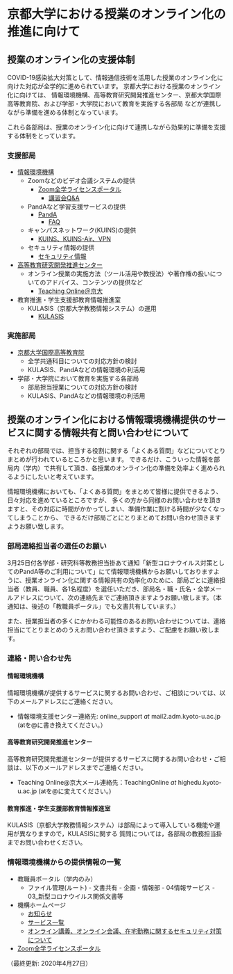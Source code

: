 # 京都大学における授業のオンライン化の推進に向けて

## 授業のオンライン化の支援体制

COVID-19感染拡大対策として、情報通信技術を活用した授業のオンライン化に向けた対応が全学的に進められています。
京都大学における授業のオンライン化に向けては、
情報環境機構、高等教育研究開発推進センター、京都大学国際高等教育院、および学部・大学院において教育を実施する各部局
などが連携しながら準備を進める体制となっています。

これら各部局は、授業のオンライン化に向けて連携しながら効果的に準備を支援する体制をとっています。

### 支援部局

- [情報環境機構](http://www.iimc.kyoto-u.ac.jp/)
  - Zoomなどのビデオ会議システムの提供
    - [Zoom全学ライセンスポータル](https://kyoto-u.github.io/online-edu/zoom)
      - [講習会Q&A](https://kubar.rd.iimc.kyoto-u.ac.jp/zoom/qa.html)
  - PandAなど学習支援サービスの提供
    - [PandA](http://www.iimc.kyoto-u.ac.jp/ja/services/lms/)
      - [FAQ](http://www.iimc.kyoto-u.ac.jp/ja/faq/lms/panda/)
  - キャンパスネットワーク(KUINS)の提供
    - [KUINS、KUINS-Air、VPN](https://www.iimc.kyoto-u.ac.jp/ja/services/kuins/)
  - セキュリティ情報の提供
    - [セキュリティ情報](http://www.iimc.kyoto-u.ac.jp/ja/whatsnew/security/index.html)
- [高等教育研究開発推進センター](https://www.highedu.kyoto-u.ac.jp/)
  - オンライン授業の実施方法（ツール活用や教授法）や著作権の扱いについてのアドバイス、コンテンツの提供など
    - [Teaching Online＠京大](https://www.highedu.kyoto-u.ac.jp/connect/teachingonline/)
- 教育推進・学生支援部教育情報推進室
  - KULASIS（京都大学教務情報システム）の運用
    - [KULASIS](https://www.z.k.kyoto-u.ac.jp/freshman-guide/kulasis)

### 実施部局

- [京都大学国際高等教育院](https://www.z.k.kyoto-u.ac.jp/)
  - 全学共通科目についての対応方針の検討
  - KULASIS、PandAなどの情報環境の利活用
- 学部・大学院において教育を実施する各部局
  - 部局担当授業についての対応方針の検討
  - KULASIS、PandAなどの情報環境の利活用
  
## 授業のオンライン化における情報環境機構提供のサービスに関する情報共有と問い合わせについて

それぞれの部局では、担当する役割に関する「よくある質問」などについてとりまとめが行われているところかと思います。
できるだけ、こういった情報を部局内（学内）で共有して頂き、各授業のオンライン化の準備を効率よく進められるようにしたいと考えています。

情報環境機構においても、「よくある質問」をまとめて皆様に提供できるよう、日々対応を進めているところですが、
多くの方から同様のお問い合わせを頂きますと、その対応に時間がかかってしまい、準備作業に割ける時間が少なくなってしまうことから、
できるだけ部局ごとにとりまとめてお問い合わせ頂きますようお願い致します。

### 部局連絡担当者の選任のお願い

3月25日付各学部・研究科等教務担当掛あて通知「新型コロナウイルス対策としてのPandA等のご利用について」にて情報環境機構からお願いしておりますように、授業オンライン化に関する情報共有の効率化のために、部局ごとに連絡担当者（教員、職員、各1名程度）を選任いただき、部局名・職・氏名・全学メールアドレスについて、次の連絡先までご連絡頂きますようお願い致します。（本通知は、後述の「教職員ポータル」でも文書共有しています。）

また、授業担当者の多くにかかわる可能性のあるお問い合わせについては、連絡担当にてとりまとめのうえお問い合わせ頂きますよう、ご配慮をお願い致します。

### 連絡・問い合わせ先

#### 情報環境機構

情報環境機構が提供するサービスに関するお問い合わせ、ご相談については、以下のメールアドレスにご連絡ください。

- 情報環境支援センター連絡先: online_support _at_ mail2.adm.kyoto-u.ac.jp (atを@に書き換えてください。）

#### 高等教育研究開発推進センター

高等教育研究開発推進センターが提供するサービスに関するお問い合わせ・ご相談は、以下のメールアドレスまでご連絡ください。

- Teaching Online@京大メール連絡先：TeachingOnline _at_ highedu.kyoto-u.ac.jp (atを@に変えてください。)

#### 教育推進・学生支援部教育情報推進室

KULASIS（京都大学教務情報システム）は部局によって導入している機能や運用が異なりますので，KULASISに関する
質問については，各部局の教務担当掛までお問い合わせください。 

### 情報環境機構からの提供情報の一覧

- 教職員ポータル（学内のみ）
  - ファイル管理(ルート) - 文書共有 - 企画・情報部 - 04情報サービス - 03_新型コロナウイルス関係文書等
- 機構ホームページ
  - [お知らせ](http://www.iimc.kyoto-u.ac.jp/ja/whatsnew/information/)
  - [サービス一覧](http://www.iimc.kyoto-u.ac.jp/ja/services/)
  - [オンライン講義、オンライン会議、在宅勤務に関するセキュリティ対策について](http://www.iimc.kyoto-u.ac.jp/ja/whatsnew/security/index.html)
- [Zoom全学ライセンスポータル](https://kyoto-u.github.io/online-edu/zoom)

（最終更新: 2020年4月27日）
